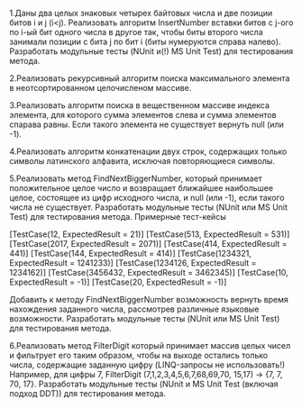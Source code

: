 1.Даны два целых знаковых четырех байтовых числа и две позиции битов i и j (i<j). 
Реализовать алгоритм InsertNumber вставки битов с j-ого по i-ый бит одного числа в другое так, 
чтобы биты второго числа занимали позиции с бита j по бит i (биты нумеруются справа налево).
Разработать модульные тесты (NUnit и(!) MS Unit Test) для тестирования метода.

2.Реализовать рекурсивный алгоритм поиска максимального элемента в неотсортированном целочисленом массиве.

3.Реализовать алгоритм поиска в вещественном массиве индекса элемента, для которого сумма элементов слева и сумма элементов спарава равны.
Если такого элемента не существует вернуть null (или -1).

4.Реализовать алгоритм конкатенации двух строк, содержащих только символы латинского алфавита, исключая повторяющиеся символы.

5.Реализовать метод FindNextBiggerNumber, который принимает положительное целое число и возвращает ближайшее наибольшее целое, состоящее из цифр исходного числа, и null (или -1), если такого числа не существует.
Разработать модульные тесты (NUnit или MS Unit Test) для тестирования метода. Примерные тест-кейсы

[TestCase(12, ExpectedResult = 21)]
[TestCase(513, ExpectedResult = 531)]
[TestCase(2017, ExpectedResult = 2071)]
[TestCase(414, ExpectedResult = 441)]
[TestCase(144, ExpectedResult = 414)]
[TestCase(1234321, ExpectedResult = 1241233)]
[TestCase(1234126, ExpectedResult = 1234162)]
[TestCase(3456432, ExpectedResult = 3462345)]
[TestCase(10, ExpectedResult = -1)]
[TestCase(20, ExpectedResult = -1)]

Добавить к методу FindNextBiggerNumber возможность вернуть время нахождения заданного числа, рассмотрев различные языковые возможности.
Разработать модульные тесты (NUnit или MS Unit Test) для тестирования метода.

6.Реализовать метод FilterDigit который принимает массив целых чисел и фильтрует его таким образом, чтобы на выходе остались только числа, содержащие заданную цифру (LINQ-запросы не использовать!) Например, для цифры 7, FilterDigit (7,1,2,3,4,5,6,7,68,69,70, 15,17) -> {7, 7, 70, 17}. Разработать модульные тесты (NUnit и MS Unit Test (включая подход DDT)) для тестирования метода.
